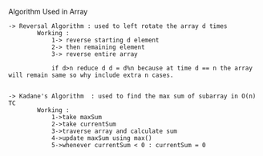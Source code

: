 Algorithm Used in Array

    -> Reversal Algorithm : used to left rotate the array d times
            Working : 
                1-> reverse starting d element 
                2-> then remaining element
                3-> reverse entire array

                if d>n reduce d d = d%n because at time d == n the array will remain same so why include extra n cases.

    
    -> Kadane's Algorithm  : used to find the max sum of subarray in O(n) TC
            Working : 
                1->take maxSum
                2->take currentSum
                3->traverse array and calculate sum 
                4->update maxSum using max()
                5->whenever currentSum < 0 : currentSum = 0
